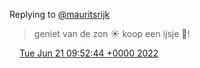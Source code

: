 Replying to [@mauritsrijk](https://twitter.com/mauritsrijk/status/1539130201623371776)

> geniet van de zon ☀️ koop een ijsje 🍦\!

<img src="../../media/tweet.ico" width="12" /> [Tue Jun 21 09:52:44 +0000 2022](https://twitter.com/DromerDenker/status/1539184534075412481)